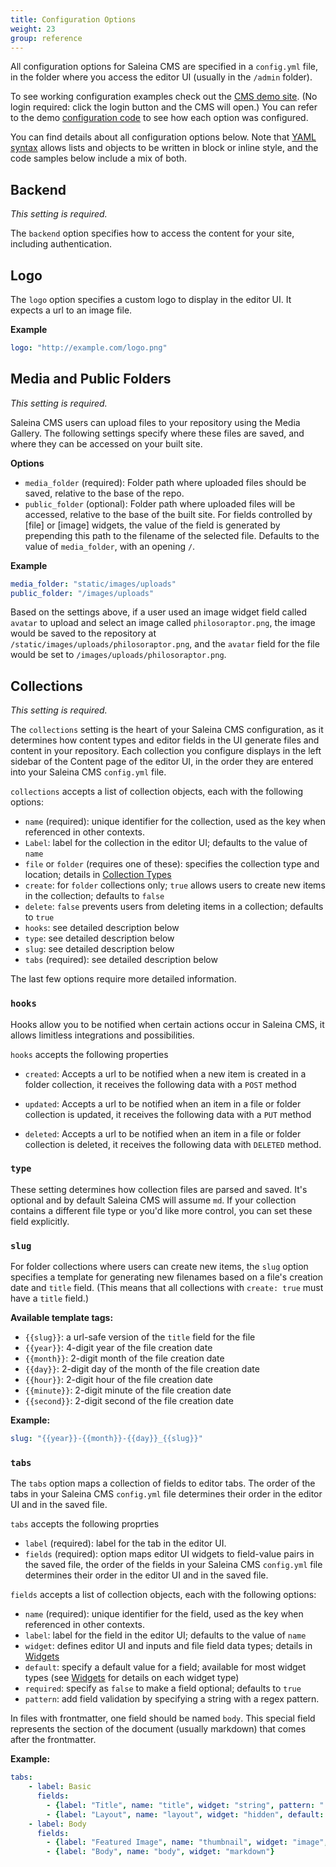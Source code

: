 ```yaml
---
title: Configuration Options
weight: 23
group: reference
---
```


All configuration options for Saleina CMS are specified in a `config.yml` file, in the folder where you access the editor UI (usually in the `/admin` folder).

To see working configuration examples check out the [CMS demo site](https://demo.saleinacms.org). (No login required: click the login button and the CMS will open.) You can refer to the demo [configuration code](https://gitlab.com/saleina/saleinacms/blob/master/public/config.yml) to see how each option was configured.

You can find details about all configuration options below. Note that [YAML syntax](https://en.wikipedia.org/wiki/YAML#Basic_components) allows lists and objects to be written in block or inline style, and the code samples below include a mix of both.


## Backend

*This setting is required.*

The `backend` option specifies how to access the content for your site, including authentication.

## Logo

The `logo` option specifies a custom logo to display in the editor UI. It expects a url to an image file.

**Example**
```yaml
logo: "http://example.com/logo.png"
```

## Media and Public Folders

*This setting is required.*

Saleina CMS users can upload files to your repository using the Media Gallery. The following settings specify where these files are saved, and where they can be accessed on your built site.

**Options**

- `media_folder` (required): Folder path where uploaded files should be saved, relative to the base of the repo.
- `public_folder` (optional): Folder path where uploaded files will be accessed, relative to the base of the built site. For fields controlled by [file] or [image] widgets, the value of the field is generated by prepending this path to the filename of the selected file. Defaults to the value of `media_folder`, with an opening `/`.

**Example**

``` yaml
media_folder: "static/images/uploads"
public_folder: "/images/uploads"
```

Based on the settings above, if a user used an image widget field called `avatar` to upload and select an image called `philosoraptor.png`, the image would be saved to the repository at `/static/images/uploads/philosoraptor.png`, and the `avatar` field for the file would be set to `/images/uploads/philosoraptor.png`.

## Collections

*This setting is required.*

The `collections` setting is the heart of your Saleina CMS configuration, as it determines how content types and editor fields in the UI generate files and content in your repository. Each collection you configure displays in the left sidebar of the Content page of the editor UI, in the order they are entered into your Saleina CMS `config.yml` file.

`collections` accepts a list of collection objects, each with the following options:

- `name` (required): unique identifier for the collection, used as the key when referenced in other contexts.
- `Label`: label for the collection in the editor UI; defaults to the value of `name`
- `file` or `folder` (requires one of these): specifies the collection type and location; details in [Collection Types](/docs/collection-types)
- `create`: for `folder` collections only; `true` allows users to create new items in the collection; defaults to `false`
- `delete`: `false` prevents users from deleting items in a collection; defaults to `true`
- `hooks`: see detailed description below
- `type`: see detailed description below
- `slug`: see detailed description below
- `tabs` (required): see detailed description below

The last few options require more detailed information.

### `hooks`

Hooks allow you to be notified when certain actions occur in Saleina CMS, it allows limitless integrations and possibilities.

`hooks` accepts the following properties

- `created`: Accepts a url to be notified when a new item is created in a folder collection, it receives the following data with a `POST` method

- `updated`: Accepts a url to be notified when an item in a file or folder collection is updated, it receives the following data with a `PUT` method

- `deleted`: Accepts a url to be notified when an item in a file or folder collection is deleted, it receives the following data with `DELETED` method.

### `type`

These setting determines how collection files are parsed and saved. It's optional and by default Saleina CMS will assume `md`. If your collection contains a different file type or you'd like more control, you can set these field explicitly.

### `slug`

For folder collections where users can create new items, the `slug` option specifies a template for generating new filenames based on a file's creation date and `title` field. (This means that all collections with `create: true` must have a `title` field.)

**Available template tags:**

- `{{slug}}`: a url-safe version of the `title` field for the file
- `{{year}}`: 4-digit year of the file creation date
- `{{month}}`: 2-digit month of the file creation date
- `{{day}}`: 2-digit day of the month of the file creation date
- `{{hour}}`: 2-digit hour of the file creation date
- `{{minute}}`: 2-digit minute of the file creation date
- `{{second}}`: 2-digit second of the file creation date

**Example:**

```yaml
slug: "{{year}}-{{month}}-{{day}}_{{slug}}"
```

### `tabs`
The `tabs` option maps a collection of fields to editor tabs. The order of the tabs in your Saleina CMS `config.yml` file determines their order in the editor UI and in the saved file.

`tabs` accepts the following proprties

- `label` (required): label for the tab in the editor UI.
- `fields` (required): option maps editor UI widgets to field-value pairs in the saved file, the order of the fields in your Saleina CMS `config.yml` file determines their order in the editor UI and in the saved file.

`fields` accepts a list of collection objects, each with the following options:

- `name` (required): unique identifier for the field, used as the key when referenced in other contexts.
- `label`: label for the field in the editor UI; defaults to the value of `name`
- `widget`: defines editor UI and inputs and file field data types; details in [Widgets](/docs/widgets)
- `default`: specify a default value for a field; available for most widget types (see [Widgets](/docs/widgets) for details on each widget type)
- `required`: specify as `false` to make a field optional; defaults to `true`
- `pattern`: add field validation by specifying a string with a regex pattern.

In files with frontmatter, one field should be named `body`. This special field represents the section of the document (usually markdown) that comes after the frontmatter.

**Example:**

```yaml
tabs:
    - label: Basic
      fields:
        - {label: "Title", name: "title", widget: "string", pattern: ".{20,}"}
        - {label: "Layout", name: "layout", widget: "hidden", default: "blog"}
    - label: Body
      fields:
        - {label: "Featured Image", name: "thumbnail", widget: "image", required: false}
        - {label: "Body", name: "body", widget: "markdown"}
```